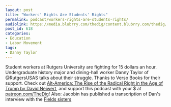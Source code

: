 ```yaml
---
layout: post
title: "Workers' Rights Are Students' Rights"
permalink: podcast/workers-rights-are-students-rights/
audiolink: https://media.blubrry.com/thedig/content.blubrry.com/thedig/The_Dig_-_EP_82_-DannyTaylor.mp3
post_id: 618
categories: 
- Education
- Labor Movement
tags: 
- Danny Taylor
---
```


Student workers at Rutgers University are fighting for 15 dollars an hour. Undergraduate history major and dining-hall worker Danny Taylor of @RutgersUSAS talks about their struggle. Thanks to Verso Books for their support. Check out [Alt-America: The Rise of the Radical Right in the Age of Trump by David Neiwert](versobooks.com/books/2535-alt-america), and support this podcast with your $ at [patreon.com/TheDig](patreon.com/TheDig)! 
Also: Jacobin has published a transcription of Dan's interview with the [Fields sisters](jacobinmag.com/2018/01/racecraft-racism-barbara-karen-fields)